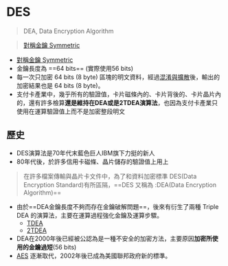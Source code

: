 # DES
> DEA, Data Encryption Algorithm

> [對稱金鑰 Symmetric](演算法/對稱金鑰%20Symmetric.md)

- [對稱金鑰 Symmetric](演算法/對稱金鑰%20Symmetric.md)
- 金鑰長度為 ==64 bits== (實際使用56 bits)
- 每一次只加密 64 bits (8 byte) 區塊的明文資料，經過[混淆與擴散](混淆與擴散.md)後，輸出的加密結果也是 64 bits (8 byte)。
- 支付卡產業中，幾乎所有的驗證值，卡片磁條內的、卡片背後的、卡片晶片內的，還有許多檢算**還是維持在DEA或是2TDEA演算法**，也因為支付卡產業只使用在運算驗證值上而不是加密整段明文

## 歷史
- DES演算法是70年代末藍色巨人IBM旗下力挺的新人
- 80年代後，於許多信用卡磁條、晶片儲存的驗證值上用上

>在許多檔案傳輸與晶片卡文件中，為了和資料加密標準 DES(Data Encryption Standard)有所區隔，==DES 又稱為 :DEA(Data Encryption Algorithm)==

- 由於==DEA金鑰長度不夠而存在金鑰破解問題==，後來有衍生了兩種 Triple DEA 的演算法，主要在運算過程強化金鑰及運算步驟。
	- [TDEA](演算法/TDEA.md)
	- [2TDEA](演算法/2TDEA.md)
- DEA在2000年後已經被公認為是一種不安全的加密方法，主要原因**加密所使用的金鑰過短**(56 bits)
- [AES](演算法/AES.md) 逐漸取代，2002年後已成為美國聯邦政府新的標準。